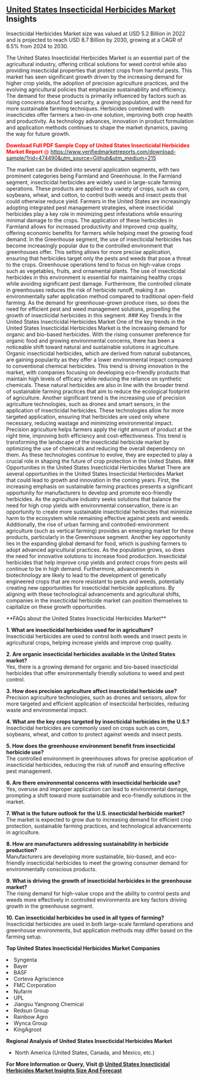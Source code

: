 <h2><a href="https://www.verifiedmarketreports.com/download-sample/?rid=474490&amp;utm_source=Github&amp;utm_medium=215" target="_blank">United States Insecticidal Herbicides Market</a> Insights</h2><p>Insecticidal Herbicides Market size was valued at USD 5.2 Billion in 2022 and is projected to reach USD 8.7 Billion by 2030, growing at a CAGR of 6.5% from 2024 to 2030.</p><p><p>The United States Insecticidal Herbicides Market is an essential part of the agricultural industry, offering critical solutions for weed control while also providing insecticidal properties that protect crops from harmful pests. This market has seen significant growth driven by the increasing demand for higher crop yields, the adoption of precision agriculture practices, and the evolving agricultural policies that emphasize sustainability and efficiency. The demand for these products is primarily influenced by factors such as rising concerns about food security, a growing population, and the need for more sustainable farming techniques. Herbicides combined with insecticides offer farmers a two-in-one solution, improving both crop health and productivity. As technology advances, innovation in product formulation and application methods continues to shape the market dynamics, paving the way for future growth. <p><span class=""><span style="color: #ff0000;"><strong>Download Full PDF Sample Copy of United States Insecticidal Herbicides Market Report</strong> @ </span><a href="https://www.verifiedmarketreports.com/download-sample/?rid=474490&amp;utm_source=Github&amp;utm_medium=215" target="_blank">https://www.verifiedmarketreports.com/download-sample/?rid=474490&amp;utm_source=Github&amp;utm_medium=215</a></span></p> The market can be divided into several application segments, with two prominent categories being Farmland and Greenhouse. In the Farmland segment, insecticidal herbicides are widely used in large-scale farming operations. These products are applied to a variety of crops, such as corn, soybeans, wheat, and cotton, to control both weeds and insect pests that could otherwise reduce yield. Farmers in the United States are increasingly adopting integrated pest management strategies, where insecticidal herbicides play a key role in minimizing pest infestations while ensuring minimal damage to the crops. The application of these herbicides in Farmland allows for increased productivity and improved crop quality, offering economic benefits for farmers while helping meet the growing food demand. In the Greenhouse segment, the use of insecticidal herbicides has become increasingly popular due to the controlled environment that greenhouses offer. This setting allows for more precise application, ensuring that herbicides target only the pests and weeds that pose a threat to the crops. Greenhouse operations tend to focus on high-value crops such as vegetables, fruits, and ornamental plants. The use of insecticidal herbicides in this environment is essential for maintaining healthy crops while avoiding significant pest damage. Furthermore, the controlled climate in greenhouses reduces the risk of herbicide runoff, making it an environmentally safer application method compared to traditional open-field farming. As the demand for greenhouse-grown produce rises, so does the need for efficient pest and weed management solutions, propelling the growth of insecticidal herbicides in this segment. ### Key Trends in the United States Insecticidal Herbicides Market One of the key trends in the United States Insecticidal Herbicides Market is the increasing demand for organic and bio-based herbicides. With the rising consumer preference for organic food and growing environmental concerns, there has been a noticeable shift toward natural and sustainable solutions in agriculture. Organic insecticidal herbicides, which are derived from natural substances, are gaining popularity as they offer a lower environmental impact compared to conventional chemical herbicides. This trend is driving innovation in the market, with companies focusing on developing eco-friendly products that maintain high levels of efficacy while reducing the reliance on synthetic chemicals. These natural herbicides are also in line with the broader trend of sustainable farming practices that aim to reduce the ecological footprint of agriculture. Another significant trend is the increasing use of precision agriculture technologies, such as drones and smart sensors, in the application of insecticidal herbicides. These technologies allow for more targeted application, ensuring that herbicides are used only where necessary, reducing wastage and minimizing environmental impact. Precision agriculture helps farmers apply the right amount of product at the right time, improving both efficiency and cost-effectiveness. This trend is transforming the landscape of the insecticidal herbicide market by optimizing the use of chemicals and reducing the overall dependency on them. As these technologies continue to evolve, they are expected to play a crucial role in shaping the future of crop protection in the United States. ### Opportunities in the United States Insecticidal Herbicides Market There are several opportunities in the United States Insecticidal Herbicides Market that could lead to growth and innovation in the coming years. First, the increasing emphasis on sustainable farming practices presents a significant opportunity for manufacturers to develop and promote eco-friendly herbicides. As the agriculture industry seeks solutions that balance the need for high crop yields with environmental conservation, there is an opportunity to create more sustainable insecticidal herbicides that minimize harm to the ecosystem while remaining effective against pests and weeds. Additionally, the rise of urban farming and controlled-environment agriculture (such as vertical farming) provides an emerging market for these products, particularly in the Greenhouse segment. Another key opportunity lies in the expanding global demand for food, which is pushing farmers to adopt advanced agricultural practices. As the population grows, so does the need for innovative solutions to increase food production. Insecticidal herbicides that help improve crop yields and protect crops from pests will continue to be in high demand. Furthermore, advancements in biotechnology are likely to lead to the development of genetically engineered crops that are more resistant to pests and weeds, potentially creating new opportunities for insecticidal herbicide applications. By aligning with these technological advancements and agricultural shifts, companies in the insecticidal herbicide market can position themselves to capitalize on these growth opportunities. <p>**FAQs about the United States Insecticidal Herbicides Market**</p> <p><strong>1. What are insecticidal herbicides used for in agriculture?</strong><br> Insecticidal herbicides are used to control both weeds and insect pests in agricultural crops, helping increase yields and improve crop quality.</p> <p><strong>2. Are organic insecticidal herbicides available in the United States market?</strong><br> Yes, there is a growing demand for organic and bio-based insecticidal herbicides that offer environmentally friendly solutions to weed and pest control.</p> <p><strong>3. How does precision agriculture affect insecticidal herbicide use?</strong><br> Precision agriculture technologies, such as drones and sensors, allow for more targeted and efficient application of insecticidal herbicides, reducing waste and environmental impact.</p> <p><strong>4. What are the key crops targeted by insecticidal herbicides in the U.S.?</strong><br> Insecticidal herbicides are commonly used on crops such as corn, soybeans, wheat, and cotton to protect against weeds and insect pests.</p> <p><strong>5. How does the greenhouse environment benefit from insecticidal herbicide use?</strong><br> The controlled environment in greenhouses allows for precise application of insecticidal herbicides, reducing the risk of runoff and ensuring effective pest management.</p> <p><strong>6. Are there environmental concerns with insecticidal herbicide use?</strong><br> Yes, overuse and improper application can lead to environmental damage, prompting a shift toward more sustainable and eco-friendly solutions in the market.</p> <p><strong>7. What is the future outlook for the U.S. insecticidal herbicide market?</strong><br> The market is expected to grow due to increasing demand for efficient crop protection, sustainable farming practices, and technological advancements in agriculture.</p> <p><strong>8. How are manufacturers addressing sustainability in herbicide production?</strong><br> Manufacturers are developing more sustainable, bio-based, and eco-friendly insecticidal herbicides to meet the growing consumer demand for environmentally conscious products.</p> <p><strong>9. What is driving the growth of insecticidal herbicides in the greenhouse market?</strong><br> The rising demand for high-value crops and the ability to control pests and weeds more effectively in controlled environments are key factors driving growth in the greenhouse segment.</p> <p><strong>10. Can insecticidal herbicides be used in all types of farming?</strong><br> Insecticidal herbicides are used in both large-scale farmland operations and greenhouse environments, but application methods may differ based on the farming setup.</p></p><p><strong>Top United States Insecticidal Herbicides Market Companies</strong></p><div data-test-id=""><p><li>Syngenta</li><li> Bayer</li><li> BASF</li><li> Corteva Agriscience</li><li> FMC Corporation</li><li> Nufarm</li><li> UPL</li><li> Jiangsu Yangnong Chemical</li><li> Redsun Group</li><li> Rainbow Agro</li><li> Wynca Group</li><li> KingAgroot</li></p><div><strong>Regional Analysis of&nbsp;United States Insecticidal Herbicides Market</strong></div><ul><li dir="ltr"><p dir="ltr">North America&nbsp;(United States, Canada, and Mexico, etc.)</p></li></ul><p><strong>For More Information or Query, Visit @&nbsp;</strong><strong><a href="https://www.verifiedmarketreports.com/product/insecticidal-herbicides-market/?utm_source=Github&amp;utm_medium=215" target="_blank">United States Insecticidal Herbicides Market Insights Size And Forecast</a></strong></p></div>
